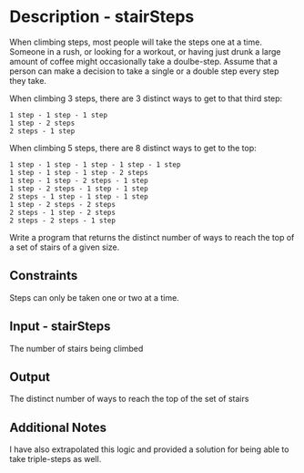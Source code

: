 # Description - stairSteps
When climbing steps, most people will take the steps one at a time. Someone in a rush, or looking for a workout, or having just drunk a large amount of coffee might occasionally take a doulbe-step. Assume that a person can make a decision to take a single or a double step every step they take.

When climbing 3 steps, there are 3 distinct ways to get to that third step:

```
1 step - 1 step - 1 step
1 step - 2 steps
2 steps - 1 step
```

When climbing 5 steps, there are 8 distinct ways to get to the top:

```
1 step - 1 step - 1 step - 1 step - 1 step
1 step - 1 step - 1 step - 2 steps
1 step - 1 step - 2 steps - 1 step
1 step - 2 steps - 1 step - 1 step
2 steps - 1 step - 1 step - 1 step
1 step - 2 steps - 2 steps
2 steps - 1 step - 2 steps
2 steps - 2 steps - 1 step
```

Write a program that returns the distinct number of ways to reach the top of a set of stairs of a given size.

## Constraints
Steps can only be taken one or two at a time.

## Input - stairSteps
The number of stairs being climbed

## Output
The distinct number of ways to reach the top of the set of stairs

## Additional Notes
I have also extrapolated this logic and provided a solution for being able to take triple-steps as well.